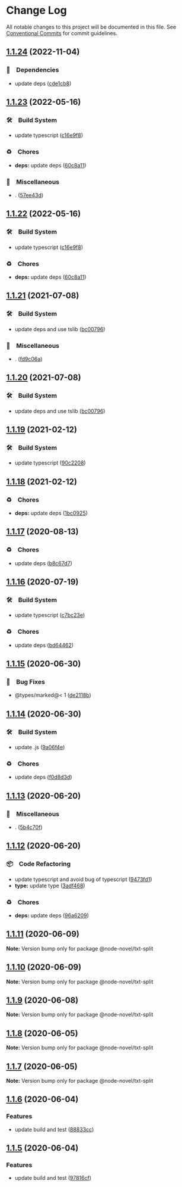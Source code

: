 # Change Log

All notable changes to this project will be documented in this file.
See [Conventional Commits](https://conventionalcommits.org) for commit guidelines.

## [1.1.24](https://github.com/bluelovers/ws-node-novel/compare/@node-novel/txt-split@1.1.23...@node-novel/txt-split@1.1.24) (2022-11-04)



### 📌　Dependencies

* update deps ([cde1cb8](https://github.com/bluelovers/ws-node-novel/commit/cde1cb8cc36615d5a71b88cca9121d6219746811))



## [1.1.23](https://github.com/bluelovers/ws-node-novel/compare/@node-novel/txt-split@1.1.21...@node-novel/txt-split@1.1.23) (2022-05-16)


### 🛠　Build System

* update typescript ([c16e9f8](https://github.com/bluelovers/ws-node-novel/commit/c16e9f83eb0ba558175485120a2e9334f80bcbd3))


### ♻️　Chores

* **deps:** update deps ([60c8a11](https://github.com/bluelovers/ws-node-novel/commit/60c8a119f095ed04a4c28dcd1774e4e8f0970970))


### 🔖　Miscellaneous

* . ([57ee43d](https://github.com/bluelovers/ws-node-novel/commit/57ee43d121d63feb6ec6588641bebc7343a18342))





## [1.1.22](https://github.com/bluelovers/ws-node-novel/compare/@node-novel/txt-split@1.1.21...@node-novel/txt-split@1.1.22) (2022-05-16)


### 🛠　Build System

* update typescript ([c16e9f8](https://github.com/bluelovers/ws-node-novel/commit/c16e9f83eb0ba558175485120a2e9334f80bcbd3))


### ♻️　Chores

* **deps:** update deps ([60c8a11](https://github.com/bluelovers/ws-node-novel/commit/60c8a119f095ed04a4c28dcd1774e4e8f0970970))





## [1.1.21](https://github.com/bluelovers/ws-node-novel/compare/@node-novel/txt-split@1.1.19...@node-novel/txt-split@1.1.21) (2021-07-08)


### 🛠　Build System

* update deps and use tslib ([bc00796](https://github.com/bluelovers/ws-node-novel/commit/bc007968e0dde703a1b4e79d147bd7122fe3468b))


### 🔖　Miscellaneous

* . ([fd9c06a](https://github.com/bluelovers/ws-node-novel/commit/fd9c06a1e1bc526117eee710e13814cc174c4bf4))





## [1.1.20](https://github.com/bluelovers/ws-node-novel/compare/@node-novel/txt-split@1.1.19...@node-novel/txt-split@1.1.20) (2021-07-08)


### 🛠　Build System

* update deps and use tslib ([bc00796](https://github.com/bluelovers/ws-node-novel/commit/bc007968e0dde703a1b4e79d147bd7122fe3468b))





## [1.1.19](https://github.com/bluelovers/ws-node-novel/compare/@node-novel/txt-split@1.1.18...@node-novel/txt-split@1.1.19) (2021-02-12)


### 🛠　Build System

* update typescript ([90c2208](https://github.com/bluelovers/ws-node-novel/commit/90c22085d647eea8c5e8c4a24ca3dd63cbf784af))





## [1.1.18](https://github.com/bluelovers/ws-node-novel/compare/@node-novel/txt-split@1.1.17...@node-novel/txt-split@1.1.18) (2021-02-12)


### ♻️　Chores

* **deps:** update deps ([1bc0925](https://github.com/bluelovers/ws-node-novel/commit/1bc09257c16754054103f3aec637dcf18f81f25a))





## [1.1.17](https://github.com/bluelovers/ws-node-novel/compare/@node-novel/txt-split@1.1.16...@node-novel/txt-split@1.1.17) (2020-08-13)


### ♻️　Chores

* update deps ([b8c67d7](https://github.com/bluelovers/ws-node-novel/commit/b8c67d7e0447d0afdedef9d1023f254c929efbeb))





## [1.1.16](https://github.com/bluelovers/ws-node-novel/compare/@node-novel/txt-split@1.1.15...@node-novel/txt-split@1.1.16) (2020-07-19)


### 🛠　Build System

* update typescript ([c7bc23e](https://github.com/bluelovers/ws-node-novel/commit/c7bc23ed14faf935ec25170eb23010d8f9c685c1))


### ♻️　Chores

* update deps ([bd64462](https://github.com/bluelovers/ws-node-novel/commit/bd644622f4f1f4941293c180272df22ec30d402a))





## [1.1.15](https://github.com/bluelovers/ws-node-novel/compare/@node-novel/txt-split@1.1.14...@node-novel/txt-split@1.1.15) (2020-06-30)


### 🐛　Bug Fixes

* @types/marked@< 1 ([de2118b](https://github.com/bluelovers/ws-node-novel/commit/de2118bde74358c4338e7d9ca7258df7d3ce24bb))





## [1.1.14](https://github.com/bluelovers/ws-node-novel/compare/@node-novel/txt-split@1.1.13...@node-novel/txt-split@1.1.14) (2020-06-30)


### 🛠　Build System

* update .js ([9a06f4e](https://github.com/bluelovers/ws-node-novel/commit/9a06f4ea5bcbb28992702ed75cdd432963caa95c))


### ♻️　Chores

* update deps ([f0d8d3d](https://github.com/bluelovers/ws-node-novel/commit/f0d8d3d96cef067e3f1c2bc8c5e4110110d5c25b))





## [1.1.13](https://github.com/bluelovers/ws-node-novel/compare/@node-novel/txt-split@1.1.12...@node-novel/txt-split@1.1.13) (2020-06-20)


### 🔖　Miscellaneous

* . ([5b4c70f](https://github.com/bluelovers/ws-node-novel/commit/5b4c70fc018e2f2622187143859a9783c5370849))





## [1.1.12](https://github.com/bluelovers/ws-node-novel/compare/@node-novel/txt-split@1.1.11...@node-novel/txt-split@1.1.12) (2020-06-20)


### 📦　Code Refactoring

* update typescript and avoid bug of typescript ([9473fd1](https://github.com/bluelovers/ws-node-novel/commit/9473fd159a3e0774e7646ab2dc60d73a4667f09b))
* **type:** update type ([3adf468](https://github.com/bluelovers/ws-node-novel/commit/3adf4684cfc7bb2b831802498840f8e523798611))


### ♻️　Chores

* **deps:** update deps ([96a6209](https://github.com/bluelovers/ws-node-novel/commit/96a62099f0774dae433a16b9e20f2c4ddd518749))





## [1.1.11](https://github.com/bluelovers/ws-node-novel/compare/@node-novel/txt-split@1.1.10...@node-novel/txt-split@1.1.11) (2020-06-09)

**Note:** Version bump only for package @node-novel/txt-split





## [1.1.10](https://github.com/bluelovers/ws-node-novel/compare/@node-novel/txt-split@1.1.9...@node-novel/txt-split@1.1.10) (2020-06-09)

**Note:** Version bump only for package @node-novel/txt-split





## [1.1.9](https://github.com/bluelovers/ws-node-novel/compare/@node-novel/txt-split@1.1.8...@node-novel/txt-split@1.1.9) (2020-06-08)

**Note:** Version bump only for package @node-novel/txt-split





## [1.1.8](https://github.com/bluelovers/ws-node-novel/compare/@node-novel/txt-split@1.1.7...@node-novel/txt-split@1.1.8) (2020-06-05)

**Note:** Version bump only for package @node-novel/txt-split





## [1.1.7](https://github.com/bluelovers/ws-node-novel/compare/@node-novel/txt-split@1.1.6...@node-novel/txt-split@1.1.7) (2020-06-05)

**Note:** Version bump only for package @node-novel/txt-split





## [1.1.6](https://github.com/bluelovers/ws-node-novel/compare/@node-novel/txt-split@1.1.5...@node-novel/txt-split@1.1.6) (2020-06-04)


### Features

* update build and test ([88833cc](https://github.com/bluelovers/ws-node-novel/commit/88833cc50b3b3194adfc3683fe2fca73c8ef8424))





## [1.1.5](https://github.com/bluelovers/ws-node-novel/compare/@node-novel/txt-split@1.1.4...@node-novel/txt-split@1.1.5) (2020-06-04)


### Features

* update build and test ([97816cf](https://github.com/bluelovers/ws-node-novel/commit/97816cfc4ef513d3cdeb5fc525a010543123fa76))
